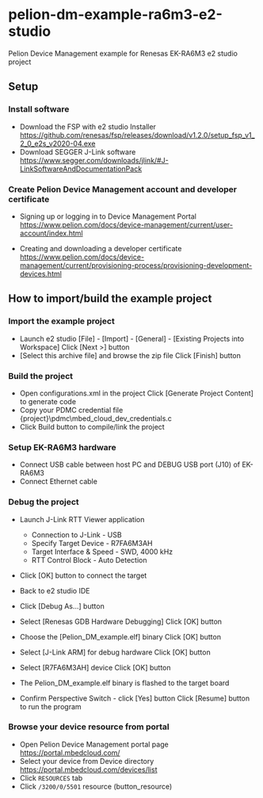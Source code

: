 # pelion-dm-example-ra6m3-e2-studio
Pelion Device Management example for Renesas EK-RA6M3 e2 studio project

## Setup
### Install software
* Download the FSP with e2 studio Installer
https://github.com/renesas/fsp/releases/download/v1.2.0/setup_fsp_v1_2_0_e2s_v2020-04.exe
* Download SEGGER J-Link software
https://www.segger.com/downloads/jlink/#J-LinkSoftwareAndDocumentationPack

### Create Pelion Device Management account and developer certificate

* Signing up or logging in to Device Management Portal
https://www.pelion.com/docs/device-management/current/user-account/index.html

* Creating and downloading a developer certificate
https://www.pelion.com/docs/device-management/current/provisioning-process/provisioning-development-devices.html

## How to import/build the example project

### Import the example project
* Launch e2 studio
[File] - [Import] - [General] - [Existing Projects into Workspace]
Click [Next >] button 
* [Select this archive file] and browse the zip file
Click [Finish] button

### Build the project
* Open configurations.xml in the project
Click [Generate Project Content] to generate code
* Copy your PDMC credential file {project}\pdmc\mbed_cloud_dev_credentials.c
* Click Build button to compile/link the project

### Setup EK-RA6M3 hardware
* Connect USB cable between host PC and DEBUG USB port (J10) of EK-RA6M3
* Connect Ethernet cable

### Debug the project
* Launch J-Link RTT Viewer application
  * Connection to J-Link - USB
  * Specify Target Device - R7FA6M3AH
  * Target Interface & Speed - SWD, 4000 kHz
  * RTT Control Block - Auto Detection
* Click [OK] button to connect the target

* Back to e2 studio IDE
* Click [Debug As...] button
* Select [Renesas GDB Hardware Debugging]
Click [OK] button 
* Choose the [Pelion_DM_example.elf] binary
Click [OK] button 
* Select [J-Link ARM] for debug hardware
Click [OK] button 
* Select [R7FA6M3AH] device
Click [OK] button 
* The Pelion_DM_example.elf binary is flashed to the target board 
* Confirm Perspective Switch - click [Yes] button 
Click [Resume] button to run the program 

### Browse your device resource from portal

* Open Pelion Device Management portal page
https://portal.mbedcloud.com/
* Select your device from Device directory
https://portal.mbedcloud.com/devices/list
* Click `RESOURCES` tab
* Click `/3200/0/5501` resource (button_resource)